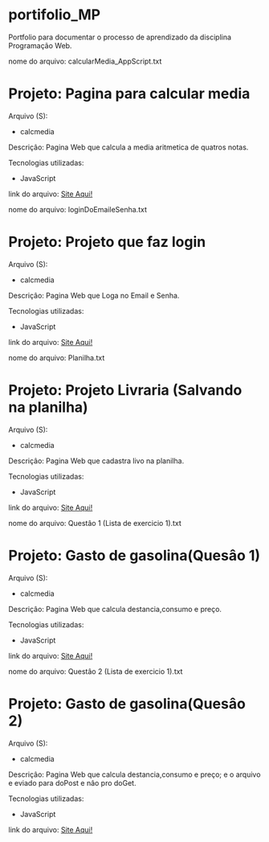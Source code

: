 # portifolio_MP
Portfolio para documentar o processo de aprendizado da disciplina Programação Web.

nome do arquivo: calcularMedia_AppScript.txt

<h1>Projeto: Pagina para calcular media</h1>

Arquivo (S):
<ul>
  <li>calcmedia</li>
</ul>  

Descriçâo:  Pagina Web que calcula a media aritmetica de quatros notas.

Tecnologias utilizadas:

<ul>
  <li>JavaScript</li>
</ul>
link do arquivo: <a href = "https://script.google.com/macros/s/AKfycby_8twYY5vIfYp4WKw1iIJTRcYHgC1oNa_1yj55-OMj4UHgUROwk9CKMS-bOu1-g5fBAQ/exec" > Site Aqui!</a>

nome do arquivo: loginDoEmaileSenha.txt

<h1>Projeto: Projeto que faz login </h1>

Arquivo (S):
<ul>
  <li>calcmedia</li>
</ul>  

Descriçâo:  Pagina Web que Loga no Email e Senha.

Tecnologias utilizadas:

<ul>
  <li>JavaScript</li>
</ul>
link do arquivo: <a href = "https://script.google.com/macros/s/AKfycbzxw0mR6v7OTgXI_-eiZJ3VvhPYkgmJkOttBNQd9-wWtW56Qx8uR_QrYci_Ohdq3zY/exec" > Site Aqui!</a>

nome do arquivo: Planilha.txt

<h1>Projeto: Projeto Livraria (Salvando na planilha) </h1>

Arquivo (S):
<ul>
  <li>calcmedia</li>
</ul>  

Descriçâo:  Pagina Web que cadastra livo na planilha.

Tecnologias utilizadas:

<ul>
  <li>JavaScript</li>
</ul>
link do arquivo: <a href = "https://script.google.com/macros/s/AKfycbw79Qub0ZzUDiqllvmbBwYuv4gOGzYFL1_XHA62bUqptHUHRU5d2XssttZXC25akFXF/exec" > Site Aqui!</a>


nome do arquivo: Questâo 1 (Lista de exercicio 1).txt

<h1>Projeto: Gasto de gasolina(Quesâo 1)</h1>

Arquivo (S):
<ul>
  <li>calcmedia</li>
</ul>  

Descriçâo:  Pagina Web que calcula destancia,consumo e preço.

Tecnologias utilizadas:

<ul>
  <li>JavaScript</li>
</ul>
link do arquivo: <a href = "https://script.google.com/macros/s/AKfycbztzLiVD4ge3G5HXZSFD08OdygP-3DvijBCIHN0LeLRlSfeAPaSrotAh3LprhPAgSA/exec" > Site Aqui!</a>

nome do arquivo: Questâo 2 (Lista de exercicio 1).txt

<h1>Projeto: Gasto de gasolina(Quesâo 2)</h1>

Arquivo (S):
<ul>
  <li>calcmedia</li>
</ul>  

Descriçâo:  Pagina Web que calcula destancia,consumo e preço; e o arquivo e eviado para doPost e nâo pro doGet.

Tecnologias utilizadas:

<ul>
  <li>JavaScript</li>
</ul>
link do arquivo: <a href = "https://script.google.com/macros/s/AKfycbz5ktpSvBHrJisPaE7f0puYnYSKfT4JL6wfe19GHnn7W6QXT77FX5n--0Mb9py0nCBgKw/exec" > Site Aqui!</a>




